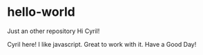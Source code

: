 # hello-world
Just an other repository
Hi Cyril!

Cyril here! I like javascript. Great to work with it.
Have a Good Day!
